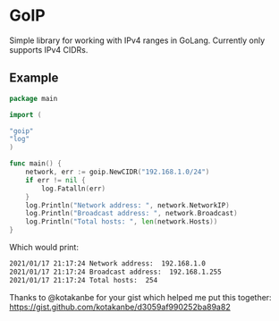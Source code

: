# GoIP
Simple library for working with IPv4 ranges in GoLang. Currently only supports IPv4 CIDRs.

## Example

```go
package main

import (

"goip"
"log"
)

func main() {
    network, err := goip.NewCIDR("192.168.1.0/24")
    if err != nil {
        log.Fatalln(err)
    }
    log.Println("Network address: ", network.NetworkIP)
    log.Println("Broadcast address: ", network.Broadcast)
    log.Println("Total hosts: ", len(network.Hosts))
}
```
Which would print:
```bash
2021/01/17 21:17:24 Network address:  192.168.1.0
2021/01/17 21:17:24 Broadcast address:  192.168.1.255
2021/01/17 21:17:24 Total hosts:  254
```

Thanks to @kotakanbe for your gist which helped me put this together:
https://gist.github.com/kotakanbe/d3059af990252ba89a82